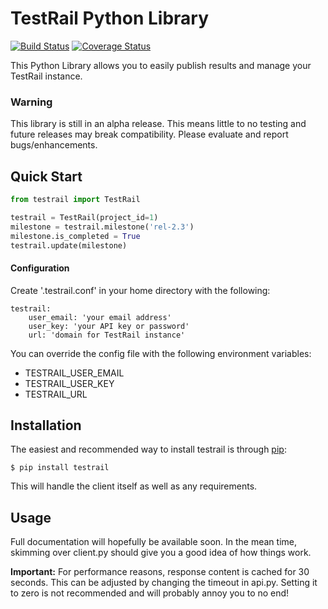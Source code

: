 # TestRail Python Library
[![Build Status](https://travis-ci.org/travispavek/testrail-python.svg?branch=master)](https://travis-ci.org/travispavek/testrail-python)
[![Coverage Status](https://coveralls.io/repos/github/travispavek/testrail-python/badge.svg?branch=master)](https://coveralls.io/github/travispavek/testrail-python?branch=master)

This Python Library allows you to easily publish results and manage your TestRail instance.  

### Warning
This library is still in an alpha release.  This means little to no testing and future releases may break compatibility.  Please evaluate and report bugs/enhancements.

## Quick Start
```python
from testrail import TestRail

testrail = TestRail(project_id=1)
milestone = testrail.milestone('rel-2.3')
milestone.is_completed = True
testrail.update(milestone)
```

#### Configuration
Create '.testrail.conf' in your home directory with the following:
```
testrail:
    user_email: 'your email address'
    user_key: 'your API key or password'
    url: 'domain for TestRail instance'
```

You can override the config file with the following environment variables:

* TESTRAIL_USER_EMAIL
* TESTRAIL_USER_KEY
* TESTRAIL_URL

## Installation
The easiest and recommended way to install testrail is through [pip](https://pip.pypa.io):
```
$ pip install testrail
```

This will handle the client itself as well as any requirements.

## Usage
Full documentation will hopefully be available soon.  In the mean time, skimming over client.py should give you a good idea of how things work.

**Important:** For performance reasons, response content is cached for 30 seconds.  This can be adjusted by changing the timeout in api.py.  Setting it to zero is not recommended and will probably annoy you to no end!
